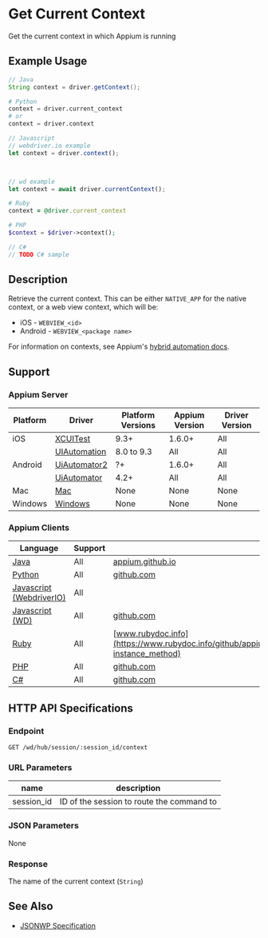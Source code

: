# Get Current Context

Get the current context in which Appium is running
## Example Usage

```java
// Java
String context = driver.getContext();

```

```python
# Python
context = driver.current_context
# or
context = driver.context

```

```javascript
// Javascript
// webdriver.io example
let context = driver.context();



// wd example
let context = await driver.currentContext();

```

```ruby
# Ruby
context = @driver.current_context

```

```php
# PHP
$context = $driver->context();

```

```csharp
// C#
// TODO C# sample

```


## Description

Retrieve the current context. This can be either `NATIVE_APP` for the native context, or a web view context, which will be:

  * iOS - `WEBVIEW_<id>`
  * Android - `WEBVIEW_<package name>`


For information on contexts, see Appium's [hybrid automation docs](/docs/en/writing-running-appium/web/hybrid.md).


## Support

### Appium Server

|Platform|Driver|Platform Versions|Appium Version|Driver Version|
|--------|----------------|------|--------------|--------------|
| iOS | [XCUITest](/docs/en/drivers/ios-xcuitest.md) | 9.3+ | 1.6.0+ | All |
|  | [UIAutomation](/docs/en/drivers/ios-uiautomation.md) | 8.0 to 9.3 | All | All |
| Android | [UiAutomator2](/docs/en/drivers/android-uiautomator2.md) | ?+ | 1.6.0+ | All |
|  | [UiAutomator](/docs/en/drivers/android-uiautomator.md) | 4.2+ | All | All |
| Mac | [Mac](/docs/en/drivers/mac.md) | None | None | None |
| Windows | [Windows](/docs/en/drivers/windows.md) | None | None | None |

### Appium Clients

|Language|Support|Documentation|
|--------|-------|-------------|
|[Java](https://github.com/appium/java-client/releases/latest)| All | [appium.github.io](https://appium.github.io/java-client/io/appium/java_client/AppiumDriver.html#getContext--) |
|[Python](https://github.com/appium/python-client/releases/latest)| All | [github.com](https://github.com/appium/python-client/blob/master/README.md#switching-between-native-and-webview) |
|[Javascript (WebdriverIO)](http://webdriver.io/index.html)| All |  |
|[Javascript (WD)](https://github.com/admc/wd/releases/latest)| All | [github.com](https://github.com/admc/wd/blob/master/doc/api.md) |
|[Ruby](https://github.com/appium/ruby_lib/releases/latest)| All | [www.rubydoc.info](https://www.rubydoc.info/github/appium/ruby_lib_core/Appium/Core/Device#current_context-instance_method) |
|[PHP](https://github.com/appium/php-client/releases/latest)| All | [github.com](https://github.com/appium/php-client/) |
|[C#](https://github.com/appium/appium-dotnet-driver/releases/latest)| All | [github.com](https://github.com/appium/appium-dotnet-driver/) |

## HTTP API Specifications

### Endpoint

`GET /wd/hub/session/:session_id/context`

### URL Parameters

|name|description|
|----|-----------|
|session_id|ID of the session to route the command to|

### JSON Parameters

None

### Response

The name of the current context (`String`)

## See Also

* [JSONWP Specification](https://github.com/SeleniumHQ/mobile-spec/blob/master/spec-draft.md#webviews-and-other-contexts)
